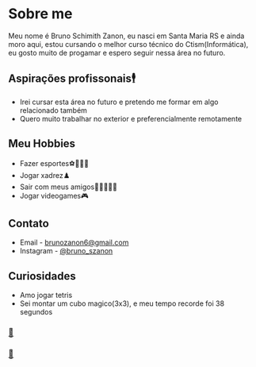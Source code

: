 # Sobre me

  Meu nome é Bruno Schimith Zanon, eu nasci em Santa Maria RS e ainda moro aqui, estou cursando o melhor curso técnico do Ctism(Informática), eu gosto muito de progamar e espero seguir nessa área no futuro.
  
## Aspirações profissonais🕴️
  
  - Irei cursar esta área no futuro e pretendo me formar em algo relacionado também
  - Quero muito trabalhar no exterior e preferencialmente remotamente

## Meu Hobbies


- Fazer esportes⚽🏈🏐🏀
- Jogar xadrez♟️
- Sair com meus amigos👨🏻‍🤝‍👨🏾
- Jogar videogames🎮

## Contato

- Email - <brunozanon6@gmail.com>
- Instagram - [@bruno_szanon](https://www.instagram.com/bruno_szanon/) 

## Curiosidades

- Amo jogar tetris
- Sei montar um cubo magico(3x3), e meu tempo recorde foi 38 segundos

### [🤫](https://jstris.jezevec10.com/)

### [💜](https://www.twitch.tv/cellbit)
 
